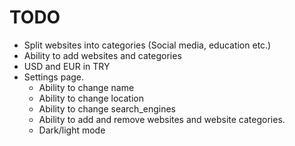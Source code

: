 # TODO

- Split websites into categories (Social media, education etc.)
- Ability to add websites and categories
- USD and EUR in TRY
- Settings page.
    + Ability to change name
    + Ability to change location
    + Ability to change search_engines
    + Ability to add and remove websites and website categories.
    + Dark/light mode 
